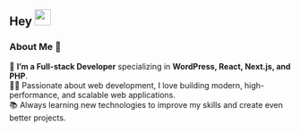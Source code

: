 ## Hey <img src="https://github.com/TheDudeThatCode/TheDudeThatCode/blob/master/Assets/Hi.gif" width="29px">

### About Me 🚀
🌱 **I’m a Full-stack Developer** specializing in **WordPress, React, Next.js, and PHP**.  
👨‍💻 Passionate about web development, I love building modern, high-performance, and scalable web applications.  
📚 Always learning new technologies to improve my skills and create even better projects.  
